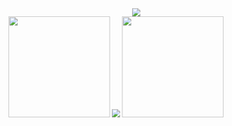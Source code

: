 <div align = "center">
    <img src="https://readme-typing-svg.herokuapp.com?color=%23F78E0D&center=true&vCenter=true&height=100&lines=Hello+world;My+name+is+Alberto"/>
</div>
<div align="space-between" >
    <img  src="https://media.giphy.com/media/Js7cqIkpxFy0bILFFA/giphy.gif" width="200" />
    <img  src="http://github-readme-streak-stats.herokuapp.com?user=AprKali&theme=tokyonight_duo&date_format=j%20M%5B%20Y%5D" />
    <img  src="https://media.giphy.com/media/Js7cqIkpxFy0bILFFA/giphy.gif" width="200" />
</div>
<div align="center" >
    
</div>

